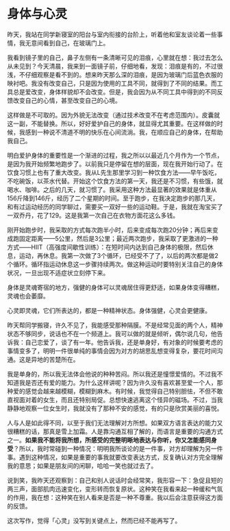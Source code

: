 # 身体与心灵

昨天，我站在同学新寝室的阳台与室内衔接的台阶上，听着他和室友谈论着一些事情，我无意间看到自己，在玻璃门上。

我看到镜子里的自己，鼻子左侧有一条清晰可见的泪痕，心里就在想：我过去怎么从未见到？今天清晨，我来到一面镜子前，仔细地看，发现：泪痕是有的，不过很浅，不仔细观察是看不到的。想来昨天那么深的泪痕，是因为玻璃门后蓝色衣服的映衬吧。我没有改变自己，只是因为使用的工具不同，就得到了不同的结果。而工具总是爱改变，身体样貌却不会改变。但是，我会因为从不同工具中得到的不同反馈改变自己的心情，甚至改变自己的心境。

这样做是不可取的。因为外貌无法改变（通过技术改变不在考虑范围内）。皮囊就这一副，不能替换。所以，好好爱护自己的身体，就显得尤其重要。在这样做的时候，我感到一种说不清道不明的快乐在心间流淌。我，在顺应自己的身体，在帮助我自己。

明白爱护身体的重要性是一个渐进的过程，我之所以以最近几个月作为一个节点，是因为我开始频繁地跑步了。以前我只是停留在想的层面，现在我开始行动了。在饮食习惯上也有了重大改变。我从L先生那里学习到一种饮食方法——早午饭吃，不吃碗饭，以茶水代替。开始这个饮食方法的第一天，我还是不习惯，有些饿，就喝水、咖啡。之后的几天，就习惯了。我采用这种方法最显著的效果就是体重从156斤降到146斤，经历了二个星期的时间。至于跑步，在我决定跑步的那几天，和有过运动经历的同学聊过，需要买一双好一些的运动鞋。于是，我就在淘宝买了一双乔丹，花了129。这是我第一次自己在衣物方面花这么多钱。

刚开始跑步时，我采取的方式每次跑半小时，后来变成每次跑20分钟；再后来变成跑固定距离——5公里，然后是3公里；最近两次跑步，我采取了更激进的一种方式——HIIT（高强度间歇性训练）：在短时间内达到自己身体的极限，然后休息，运动，再休息。我第一次做了3个循环，已经受不了了，以后的两次都是做2个循环。循环指运动休息这一步骤持续两次。做这种运动时要特别关注自己的身体状况，一旦出现不适症状立刻停下来。

身体是灵魂寄宿的地方，强健的身体可以灵魂居住得更舒适，如果身体变得糟糕，灵魂也会萎靡。

心灵即灵魂，它们所表达的，都是一种精神状态。身体强健，心灵会更健康。

昨天帮同学搬寝，许久不见了，我能感受那种隔膜。不是经常见面的两个人，精神状态不够同步，说话也不在一个频道上。我可以做的就是倾听，偶尔说几句，他告诉我：自己恋爱了，谈了有一年。他告诉我，还是单身好，有对象的时候要考虑的事情变多了，明明一件很单纯的事情会因为对方的胡思乱想变得复杂，要花时间沟通。这是异地的苦楚所在。

我是单身的，所以我无法体会他说的种种苦闷。所以我还是憧憬爱情的。不过我不知道我是否还有爱的能力。为什么这样讲呢？因为许久没有喜欢甚至爱一个人，那种爱的感觉会越来越模糊，模糊到麻木。有时候，我觉得自己特别胆怯，不但不敢直视面对着的女生，而且还特别局促。总想快速逃离这个怪异的磁场。不过，当我静静地观察一位女生时，我就没有了那种不安的感觉，有的只是欣赏美丽的喜悦。

人与人是如此得不同，以至于我们无法理解对方所想。如果双方语言表达的能力又很糟糕的话，那真是雪上加霜。人是靠沟通互相了解的，而语言是重要的沟通方式之一。**如果我不能将我所想，所感受的完整明晰地表达与你听，你又怎能感同身受**？所以，我时常碰到一种情况：明明我所谈论的是一件事，对方却理解为另一件事。遇到这种情况，如果是重要的事我就要改变表达方式，反复确认对方完全理解我的意思；如果是朋友间的闲聊，哈哈一笑也就过去了。

说到笑，我昨天还观察到：自己和别人说话时会经常笑，我形容一下：急促且短的两三声，面部肌肉迅速变化，变形转而恢复原状。这种笑在我看来起一种缓和气氛的作用，我在想：这种笑在别人看来是否是一种不尊重。我以后会注意获得这方面的反馈。

这次写作，觉得「心灵」没写到关键点上，然而已经不能再写了。
